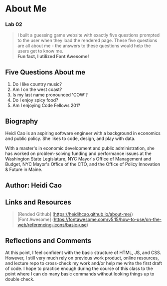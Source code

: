 # About Me
### Lab 02
> I built a guessing game website with exactly five questions prompted to the user when they load the rendered page. These five questions are all about me - the answers to these questions would help the users get to know me.<br>
> **Fun fact, I utilized Font Awesome!**<br>

## Five Questions About me
1. Do I like country music?
1. Am I on the west coast?
1. Is my last name pronounced 'COW'?
1. Do I enjoy spicy food?
1. Am I enjoying Code Fellows 201?

## Biography
Heidi Cao is an aspiring software engineer with a background in economics and public policy.
She likes to code, design, and play with data.

With a master's in economic development and public administration, she has worked on problem-solving funding and performance issues at the Washington State Legislature, NYC Mayor's Office of Management and Budget, NYC Mayor's Office of the CTO, and the Office of Policy Innovation & Future in Maine.

## Author: Heidi Cao
## Links and Resources
> [Rended Github] (https://heidihcao.github.io/about-me/)<br>
> [Font Awesome] (https://fontawesome.com/v5.15/how-to-use/on-the-web/referencing-icons/basic-use)

## Reflections and Comments
At this point, I feel confident with the basic structure of HTML, JS, and CSS. However, I still very much rely on previous work product, online resources, and lecture repo to cross-check my work and/or help me write the first draft of code. I hope to practice enough during the course of this class to the point where I can do many basic commands without looking things up to double check.